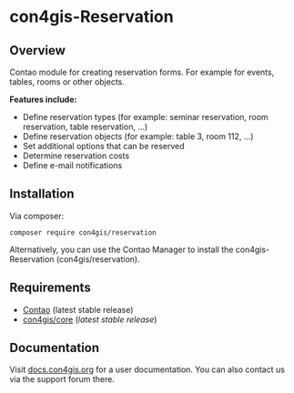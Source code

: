 # con4gis-Reservation

## Overview
Contao module for creating reservation forms. For example for events, tables, rooms or other objects.

__Features include:__
* Define reservation types (for example: seminar reservation, room reservation, table reservation, ...)
* Define reservation objects (for example: table 3, room 112, ...)
* Set additional options that can be reserved
* Determine reservation costs
* Define e-mail notifications

## Installation
Via composer:
```
composer require con4gis/reservation
```
Alternatively, you can use the Contao Manager to install the con4gis-Reservation (con4gis/reservation).

## Requirements
- [Contao](https://github.com/contao/core-bundle) (latest stable release)
- [con4gis/core](https://github.com/Kuestenschmiede/CoreBundle/releases) (*latest stable release*)

## Documentation
Visit [docs.con4gis.org](https://docs.con4gis.org) for a user documentation. You can also contact us via the support forum there.
